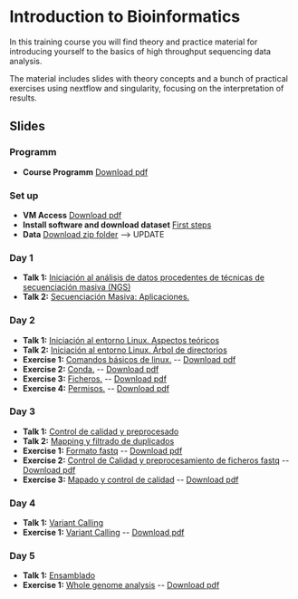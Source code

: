 # Introduction to Bioinformatics

In this training course you will find theory and practice material for introducing yourself to the basics of high throughput sequencing data analysis.

The material includes slides with theory concepts and a bunch of practical exercises using nextflow and singularity, focusing on the interpretation of results.

## Slides

### Programm

- **Course Programm** [Download pdf](slides/course_program.pdf)

### Set up

- **VM Access** [Download pdf](slides/tutorial_access_VirtualMachine.pdf)
- **Install software and download dataset** [First steps](exercises/00_setup/00_SetUp.md)
- **Data** [Download zip folder]() --> UPDATE

### Day 1

- **Talk 1:** [Iniciación al análisis de datos procedentes de técnicas de secuenciación masiva (NGS)](slides/00_intro01_sequencing.pdf)
- **Talk 2:** [Secuenciación Masiva: Aplicaciones.](slides/00_intro01_application.pdf)

### Day 2

- **Talk 1:** [Iniciación al entorno Linux. Aspectos teóricos](slides/01_intro03_linux.pdf)
- **Talk 2:** [Iniciación al entorno Linux. Árbol de directorios](slides/01_intro03_linux.pdf)
- **Exercise 1:** [Comandos básicos de linux.](exercises/01_handson_linux/handson_linux1_BasicCommands.md) -- [Download pdf](exercises/01_handson_linux/handson_linux1_BasicCommands.pdf)
- **Exercise 2:** [Conda.](exercises/01_handson_linux/handson_linux2_Conda.md) -- [Download pdf](exercises/01_handson_linux/handson_linux2_Conda.pdf)
- **Exercise 3:** [Ficheros.](exercises/01_handson_linux/handson_linux3_FileSystem.md) -- [Download pdf](exercises/01_handson_linux/handson_linux3_FileSystem.pdf)
- **Exercise 4:** [Permisos.](exercises/01_handson_linux/handson_linux4_Permissions.md) -- [Download pdf](exercises/01_handson_linux/handson_linux4_Permissions.pdf)

### Day 3

- **Talk 1:** [Control de calidad y preprocesado](slides/02_steps_preprocessing_qc.pdf)
- **Talk 2:** [Mapping y filtrado de duplicados](slides/03_steps_mapping_qc.pdf)
- **Exercise 1:** [Formato fastq](exercises/02_handson_preprocessing/handson_fastq_format.md) -- [Download pdf](exercises/02_handson_preprocessing/handson_fastq_format.pdf)
- **Exercise 2:** [Control de Calidad y preprocesamiento de ficheros fastq](exercises/02_handson_preprocessing/handson_preprocessing.md) -- [Download pdf](exercises/02_handson_preprocessing/handson_preprocessing.pdf)
- **Exercise 3:** [Mapado y control de calidad](exercises/03_handson_mapping/handson_mapado.md) -- [Download pdf](exercises/03_handson_mapping/handson_mapado.pdf)

### Day 4

- **Talk 1:** [Variant Calling](slides/04_steps_variant_calling.pdf)
- **Exercise 1:** [Variant Calling](exercises/04_handson_variantcalling/handson_variant_calling.md) -- [Download pdf](exercises/04_handson_variantcalling.pdf)

### Day 5

- **Talk 1:** [Ensamblado](slides/05_steps_assembly.pdf)
- **Exercise 1:** [Whole genome analysis](exercises/05_handson_assembly/handson_assembly.md) -- [Download pdf](exercises/05_handson_assembly/handson_assembly.pdf)
